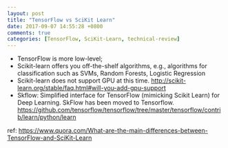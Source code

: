 ```yaml
---
layout: post
title: "TensorFlow vs SciKit Learn"
date: 2017-09-07 14:55:28 +0800
comments: true
categories: [TensorFlow, SciKit-Learn, technical-review]
---
```



* TensorFlow is more low-level; 
* Scikit-learn offers you off-the-shelf algorithms, e.g., algorithms for classification such as SVMs, Random Forests, Logistic Regression
* Scikit-learn does not support GPU at this time. http://scikit-learn.org/stable/faq.html#will-you-add-gpu-support
* Skflow: Simplified interface for TensorFlow (mimicking Scikit Learn) for Deep Learning. SkFlow has been moved to Tensorflow. https://github.com/tensorflow/tensorflow/tree/master/tensorflow/contrib/learn/python/learn



ref:
https://www.quora.com/What-are-the-main-differences-between-TensorFlow-and-SciKit-Learn